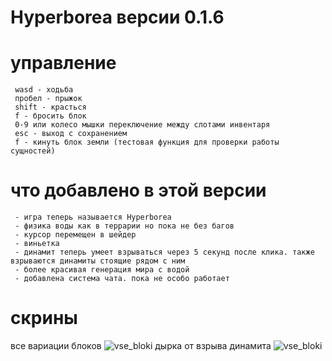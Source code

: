 # Hyperborea версии 0.1.6

# управление
     wasd - ходьба
     пробел - прыжок
     shift - красться
     f - бросить блок
     0-9 или колесо мышки переключение между слотами инвентаря
     esc - выход с сохранением
     f - кинуть блок земли (тестовая функция для проверки работы сущностей)

# что добавлено в этой версии
     - игра теперь называется Hyperborea
     - физика воды как в террарии но пока не без багов
     - курсор перемещен в шейдер
     - виньетка
     - динамит теперь умеет взрываться через 5 секунд после клика. также взрываются динамиты стоящие рядом с ним
     - более красивая генерация мира с водой
     - добавлена система чата. пока не особо работает

# скрины
все вариации блоков
![vse_bloki](https://cdn.discordapp.com/attachments/1005496441696952401/1094931657372479508/image.png)
дырка от взрыва динамита
![vse_bloki](https://cdn.discordapp.com/attachments/1005496441696952401/1094932959389302875/image.png)
